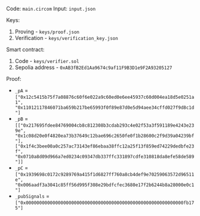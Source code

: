Code: `main.circom`
Input: `input.json`

Keys:
1) Proving - `keys/proof.json`
2) Verification - `keys/verification_key.json`

Smart contract:
1) Code - `keys/verifier.sol`
2) Sepolia address - `0xAB3fB2Ed1Aa9674c9af11F9B3D1e9F2A93205127`

Proof:
- `_pA` = `["0x12c5415b75f7a08876c60f6e022a9c60ed0e6ee45937c60d004ea18d5e0251a1", "0x11012117846071ba659b217be65993f0f89e87d0e5d94aee34cffd027f9d8c1d"]`
- `_pB` = `[["0x217695fdee84769004cb8c812308b3cdab293c4e02f53a3f591189e4243e239e", "0x1c08d20e0f4820ea73b37649c12bae696c2650fe0f1b28600c2f9d39a04239bf"],["0x1f4c3bee00a0c257ac73143ef86ebaa38ffc12a25f13f859ed74229dedbfe23f", "0x0710a8d09d966a7ed0234c09347db337ffc331897cdfe310818da8efe58de589"]]`
- `_pC` = `["0x1939698c0172c9289769a415f1d6827ff760a8cb4def9e70259063572d96511e", "0x006aadf3a3041c85ff56d995f308e29bdfcfec3680e17f2b6244b8a28000e0c1"]`
- `_pubSignals` = `["0x00000000000000000000000000000000000000000000000000000000000fb175"]`

